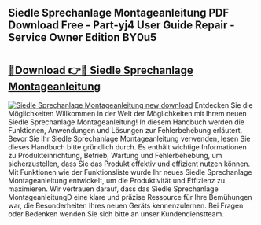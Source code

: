## Siedle Sprechanlage Montageanleitung PDF Download Free - Part-yj4 User Guide Repair - Service Owner Edition BY0u5

# <h2><a href="http://df6bni.blite.top/?on=Siedle+Sprechanlage+Montageanleitung">🔗Download 👉🔴 Siedle Sprechanlage Montageanleitung</a></h2>

[![Siedle Sprechanlage Montageanleitung new download](https://i.imgur.com/lujVjoI.png)](http://df6bni.blite.top/?on=Siedle+Sprechanlage+Montageanleitung)
Entdecken Sie die Möglichkeiten Willkommen in der Welt der Möglichkeiten mit Ihrem neuen Siedle Sprechanlage Montageanleitung! In diesem Handbuch werden die Funktionen, Anwendungen und Lösungen zur Fehlerbehebung erläutert. Bevor Sie Ihr Siedle Sprechanlage Montageanleitung verwenden, lesen Sie dieses Handbuch bitte gründlich durch. Es enthält wichtige Informationen zu Produkteinrichtung, Betrieb, Wartung und Fehlerbehebung, um sicherzustellen, dass Sie das Produkt effektiv und effizient nutzen können. Mit Funktionen wie der Funktionsliste wurde Ihr neues Siedle Sprechanlage Montageanleitung entwickelt, um die Produktivität und Effizienz zu maximieren. Wir vertrauen darauf, dass das Siedle Sprechanlage MontageanleitungD eine klare und präzise Ressource für Ihre Bemühungen war, die Besonderheiten Ihres neuen Geräts kennenzulernen. Bei Fragen oder Bedenken wenden Sie sich bitte an unser Kundendienstteam.
